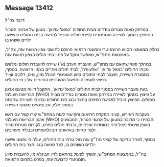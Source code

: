 ## Message 13412

דובר צה"ל:

במרחק מאות מטרים בודדים מבית החולים ׳כמאל עדואן': מטען של ארגוני הטרור התפוצץ בסמוך לשיירה הומניטרית לפינוי חולים והוביל לפגיעה בבית החולים ובשישה ילדים ששהו בו 

כחלק ממאמצי הסיוע ההומניטרי והמענה הרפואי ההולם לתושבי צפון רצועת עזה, צה"ל, באמצעות מתפ״ש, מאפשר ומקל על פינוי בתי חולים בצפון רצועת עזה. 

במהלך פינוי שתואם עם מתפ״ש, הועברה הערב (א׳) שיירה להעברת חולים ומלווים מבתי החולים 'כמאל עדואן' 'ואלעוודה', לבתי חולים אחרים בצפון הרצועה. בנוסף, במסגרת השיירה, הועבר לבתי החולים סיוע הומניטרי הכולל מזון, מים, דלקים וציוד רפואי לשמירה ותפעול המערכים החיוניים של בתי החולים. 

בעת מעבר השיירה בסמוך לבית החולים 'כמאל עדואן', התקבל דיווח מטעם ארגון הבריאות העולמי (WHO) על פיצוץ בסמוך לשיירה במרחק מאות מטרים בודדים מבית החולים. הפיצוץ הוביל לפגיעת רסיסים בחצר ובגג בית החולים וברכבי השיירה שחנתה בסמוך אליו, אין נפגעים מאנשי השיירה. 

בעקבות האירוע, קציני מפקדת התיאום והקישור לעזה במתפ״ש יצרו קשר עם ראש ארגון הבריאות העולמי (WHO) והבהירו כי מדובר במטען של ארגוני הטרור, המבצעים באופן שיטתי ניצול ציני במוסדות אזרחיים, ובבתי חולים בפרט, לקידום מטרות טרור ולצד פגיעה בארגונים הבינלאומיים ובבלתי מעורבים. 

בנוסף, לאחר בדיקה של קציני מת״ק עזה מול גורמי בית החולים, עולה כי נפצעו שישה ילדים השוהים בו, לצד פגיעה בגג וחצר בית החולים.

צה״ל, באמצעות המתפ״ש, ימשיך לפעול בהתאם לדין הבינלאומי, להעברת סיוע הומניטרי לרצועת עזה, בפרט בתחום הרפואה.

